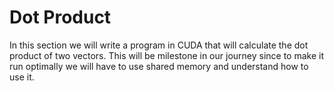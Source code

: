 # Dot Product

In this section we will write a program in CUDA that will calculate the dot product of two vectors. This will be milestone in our journey since to make it run optimally we will have to use shared memory and understand how to use it.

